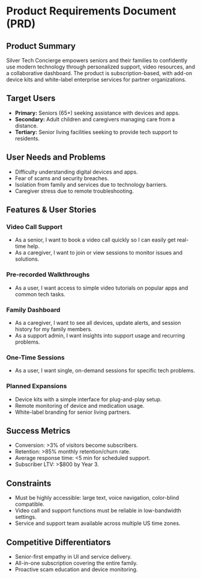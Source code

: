 # Product Requirements Document (PRD)

## Product Summary

Silver Tech Concierge empowers seniors and their families to confidently use modern technology through personalized support, video resources, and a collaborative dashboard. The product is subscription-based, with add-on device kits and white-label enterprise services for partner organizations.

## Target Users

- **Primary:** Seniors (65+) seeking assistance with devices and apps.
- **Secondary:** Adult children and caregivers managing care from a distance.
- **Tertiary:** Senior living facilities seeking to provide tech support to residents.

## User Needs and Problems

- Difficulty understanding digital devices and apps.
- Fear of scams and security breaches.
- Isolation from family and services due to technology barriers.
- Caregiver stress due to remote troubleshooting.

## Features & User Stories

### Video Call Support
- As a senior, I want to book a video call quickly so I can easily get real-time help.
- As a caregiver, I want to join or view sessions to monitor issues and solutions.

### Pre-recorded Walkthroughs
- As a user, I want access to simple video tutorials on popular apps and common tech tasks.

### Family Dashboard
- As a caregiver, I want to see all devices, update alerts, and session history for my family members.
- As a support admin, I want insights into support usage and recurring problems.

### One-Time Sessions
- As a user, I want single, on-demand sessions for specific tech problems.

### Planned Expansions
- Device kits with a simple interface for plug-and-play setup.
- Remote monitoring of device and medication usage.
- White-label branding for senior living partners.

## Success Metrics

- Conversion: >3% of visitors become subscribers.
- Retention: >85% monthly retention/churn rate.
- Average response time: <5 min for scheduled support.
- Subscriber LTV: >$800 by Year 3.

## Constraints

- Must be highly accessible: large text, voice navigation, color-blind compatible.
- Video call and support functions must be reliable in low-bandwidth settings.
- Service and support team available across multiple US time zones.

## Competitive Differentiators

- Senior-first empathy in UI and service delivery.
- All-in-one subscription covering the entire family.
- Proactive scam education and device monitoring.